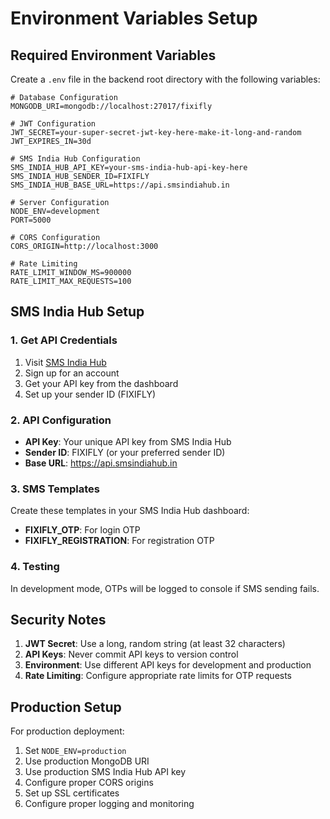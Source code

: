 # Environment Variables Setup

## Required Environment Variables

Create a `.env` file in the backend root directory with the following variables:

```env
# Database Configuration
MONGODB_URI=mongodb://localhost:27017/fixifly

# JWT Configuration
JWT_SECRET=your-super-secret-jwt-key-here-make-it-long-and-random
JWT_EXPIRES_IN=30d

# SMS India Hub Configuration
SMS_INDIA_HUB_API_KEY=your-sms-india-hub-api-key-here
SMS_INDIA_HUB_SENDER_ID=FIXIFLY
SMS_INDIA_HUB_BASE_URL=https://api.smsindiahub.in

# Server Configuration
NODE_ENV=development
PORT=5000

# CORS Configuration
CORS_ORIGIN=http://localhost:3000

# Rate Limiting
RATE_LIMIT_WINDOW_MS=900000
RATE_LIMIT_MAX_REQUESTS=100
```

## SMS India Hub Setup

### 1. Get API Credentials
1. Visit [SMS India Hub](https://smsindiahub.in)
2. Sign up for an account
3. Get your API key from the dashboard
4. Set up your sender ID (FIXIFLY)

### 2. API Configuration
- **API Key**: Your unique API key from SMS India Hub
- **Sender ID**: FIXIFLY (or your preferred sender ID)
- **Base URL**: https://api.smsindiahub.in

### 3. SMS Templates
Create these templates in your SMS India Hub dashboard:
- **FIXIFLY_OTP**: For login OTP
- **FIXIFLY_REGISTRATION**: For registration OTP

### 4. Testing
In development mode, OTPs will be logged to console if SMS sending fails.

## Security Notes

1. **JWT Secret**: Use a long, random string (at least 32 characters)
2. **API Keys**: Never commit API keys to version control
3. **Environment**: Use different API keys for development and production
4. **Rate Limiting**: Configure appropriate rate limits for OTP requests

## Production Setup

For production deployment:

1. Set `NODE_ENV=production`
2. Use production MongoDB URI
3. Use production SMS India Hub API key
4. Configure proper CORS origins
5. Set up SSL certificates
6. Configure proper logging and monitoring
